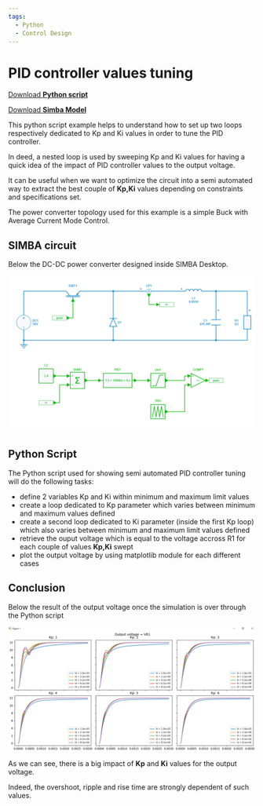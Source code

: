 ```yaml
---
tags:
  - Python
  - Control Design
---
```


# PID controller values tuning

[Download **Python script**](PI_tuning.py)

[Download **Simba Model**](DC-DC_Average-current_mode_control.jsimba)

This python script example helps to understand how to set up two loops respectively dedicated to Kp and Ki values in order to tune the PID controller.

In deed, a nested loop is used by sweeping Kp and Ki values for having a quick idea of the impact of PID controller values to the output voltage.

It can be useful when we want to optimize the circuit into a semi automated way to extract the best couple of **Kp,Ki** values depending on constraints and specifications set.

The power converter topology used for this example is a simple Buck with Average Current Mode Control.


## SIMBA circuit

Below the DC-DC power converter designed inside SIMBA Desktop.

![Buck](fig/Buck.png)


## Python Script

The Python script used for showing semi automated PID controller tuning will do the following tasks:

* define 2 variables Kp and Ki within minimum and maximum limit values
* create a loop dedicated to Kp parameter which varies between minimum and maximum values defined
* create a second loop dedicated to Ki parameter (inside the first Kp loop) which also varies between minimum and maximum limit values defined
* retrieve the ouput voltage which is equal to the voltage accross R1 for each couple of values **Kp,Ki** swept
* plot the output voltage by using matplotlib module for each different cases


## Conclusion

Below the result of the output voltage once the simulation is over through the Python script

![result](fig/result.png)

As we can see, there is a big impact of **Kp** and **Ki** values for the output voltage.

Indeed, the overshoot, ripple and rise time are strongly dependent of such values.
